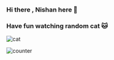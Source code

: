 ### Hi there , Nishan here  👋 


### Have fun watching random cat 🐱 

![cat](https://cataas.com/cat/gif)

![counter](https://en6lwxccfrsqplo.m.pipedream.net)


<!--
**nishanb/nishanb** is a ✨ _special_ ✨ repository because its `README.md` (this file) appears on your GitHub profile.

Here are some ideas to get you started:

- 🔭 I’m currently working on ...
- 🌱 I’m currently learning ...
- 👯 I’m looking to collaborate on ...
- 🤔 I’m looking for help with ...
- 💬 Ask me about ...
- 📫 How to reach me: ...
- 😄 Pronouns: ...
- ⚡ Fun fact: ...
-->
